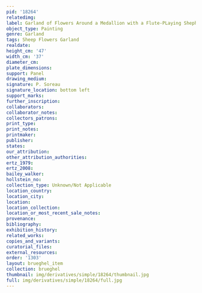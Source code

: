 ```yaml
---
pid: '18264'
relatedimg: 
label: Garland of Flowers Around a Medallion with a Flute-PLaying Shepherd (Vienna)
object_type: Painting
genre: Garland
tags: Sheep Flowers Garland
realdate: 
height_cm: '47'
width_cm: '37'
diameter_cm: 
plate_dimensions: 
support: Panel
drawing_medium: 
signature: P. Soreau
signature_location: bottom left
support_marks: 
further_inscription: 
collaborators: 
collaborator_notes: 
collectors_patrons: 
print_type: 
print_notes: 
printmaker: 
publisher: 
states: 
our_attribution: 
other_attribution_authorities: 
ertz_1979: 
ertz_2008: 
bailey_walker: 
hollstein_no: 
collection_type: Unknown/Not Applicable
location_country: 
location_city: 
location: 
location_collection: 
location_or_most_recent_sale_notes: 
provenance: 
bibliography: 
exhibition_history: 
related_works: 
copies_and_variants: 
curatorial_files: 
external_resources: 
order: '1303'
layout: brueghel_item
collection: brueghel
thumbnail: img/derivatives/simple/18264/thumbnail.jpg
full: img/derivatives/simple/18264/full.jpg
---
```

